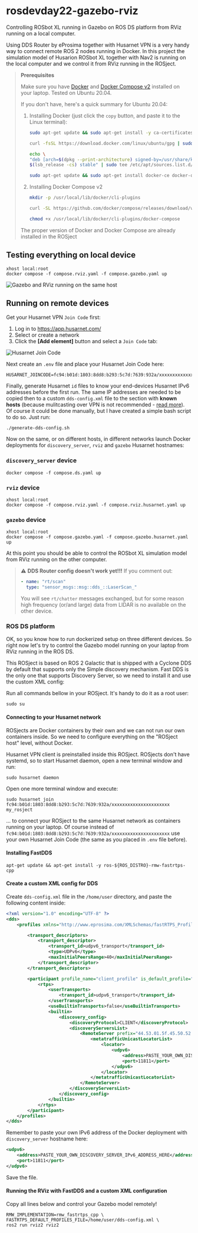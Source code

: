 # rosdevday22-gazebo-rviz

Controlling ROSbot XL running in Gazebo on ROS DS platform from RViz running on a local computer.

Using DDS Router by eProsima together with Husarnet VPN is a very handy way to connect remote ROS 2 nodes running in Docker. In this project the simulation model of Husarion ROSbot XL together with Nav2 is running on the local computer and we control it from RViz running in the ROSject.

> **Prerequisites**
>
> Make sure you have [Docker](https://docs.docker.com/engine/install/ubuntu/#install-using-the-repository) and [Docker Compose v2](https://docs.docker.com/compose/cli-command/#install-on-linux) installed on your laptop. Tested on Ubuntu 20.04.
>
> If you don't have, here's a quick summary for Ubuntu 20.04:
> 
> 1. Installing Docker (just click the `copy` button, and paste it to the Linux terminal):
>     ```bash
>     sudo apt-get update && sudo apt-get install -y ca-certificates curl gnupg lsb-release
>     ```
>     ```bash
>     curl -fsSL https://download.docker.com/linux/ubuntu/gpg | sudo gpg --dearmor -o /usr/share/keyrings/docker-archive-keyring.gpg
>     ```
>     ```bash
>     echo \
>     "deb [arch=$(dpkg --print-architecture) signed-by=/usr/share/keyrings/docker-archive-keyring.gpg] https://download.docker.com/linux/ubuntu \
>     $(lsb_release -cs) stable" | sudo tee /etc/apt/sources.list.d/docker.list > /dev/null
>     ```
>     ```bash
>     sudo apt-get update && sudo apt-get install docker-ce docker-ce-cli containerd.io
>     ```
>
> 2. Installing Docker Compose v2
>     ```bash
>     mkdir -p /usr/local/lib/docker/cli-plugins
>     ```
>     ```bash
>     curl -SL https://github.com/docker/compose/releases/download/v2.2.3/docker-compose-linux-x86_64 -o /usr/local/lib/docker/cli-plugins/docker-compose
>     ```
>     ```bash
>     chmod +x /usr/local/lib/docker/cli-plugins/docker-compose
>     ```
>
> The proper version of Docker and Docker Compose are already installed in the ROSject

## Testing everything on local device

```
xhost local:root
docker compose -f compose.rviz.yaml -f compose.gazebo.yaml up
```

![Gazebo and RViz running on the same host](.docs/rviz_gazebo.png)

## Running on remote devices

Get your Husarnet VPN `Join Code` first:

1. Log in to https://app.husarnet.com/
2. Select or create a network
3. Click the **[Add element]** button and select a `Join Code` tab:

![Husarnet Join Code](.docs/join-code.png)

Next create an `.env` file and place your Husarnet Join Code here:

```
HUSARNET_JOINCODE=fc94:b01d:1803:8dd8:b293:5c7d:7639:932a/xxxxxxxxxxxxxxxxxxxxxx
```

Finally, generate Husarnet `id` files to know your end-devices Husarnet IPv6 addresses before the first run. The same IP addresses are needed to be copied then to a custom `dds-config.xml` file to the section with **known hosts** (because mulitcasting over VPN is not recommended - [read more](https://husarnet.com/blog/ros2-dds-discovery-server/#using-multicasting-based-dds-simple-discovery)). Of course it could be done manually, but I have created a simple bash script to do so. Just run:

```
./generate-dds-config.sh
```

Now on the same, or on different hosts, in different networks launch Docker deployments for `discovery_server`, `rviz` and `gazebo` Husarnet hostnames:

### `discovery_server` device

```
docker compose -f compose.ds.yaml up
```

### `rviz` device

```
xhost local:root
docker compose -f compose.rviz.yaml -f compose.rviz.husarnet.yaml up
```

### `gazebo` device

```
xhost local:root
docker compose -f compose.gazebo.yaml -f compose.gazebo.husarnet.yaml up
```

At this point you should be able to control the ROSbot XL simulation model from RViz running on the other computer.

> :warning: **DDS Router config doesn't work yet!!!** If you comment out:
>
> ```yaml
> - name: "rt/scan"
>   type: "sensor_msgs::msg::dds_::LaserScan_"
> ```
>
> You will see `rt/chatter` messages exchanged, but for some reason high frequency (or/and large) data from LIDAR is no available on the other device. 

### ROS DS platform

OK, so you know how to run dockerized setup on three different devices. So right now let's try to control the Gazebo model running on your laptop from RViz running in the ROS DS.

This ROSject is based on ROS 2 Galactic that is shipped with a Cyclone DDS by default that supports only the Simple discovery mechanism. Fast DDS is the only one that supports Discovery Server, so we need to install it and use the custom XML config:

Run all commands bellow in your ROSject. It's handy to do it as a root user:

```
sudo su
```

#### Connecting to your Husarnet network

ROSjects are Docker containers by their own and we can not run our own containers inside. So we need to configure everything on the "ROSject host" level, without Docker. 

Husarnet VPN client is preinstalled inside this ROSject.  ROSjects don't have systemd, so to start Husarnet daemon, open a new terminal window and run:

```
sudo husarnet daemon
```

Open one more terminal window and execute:

```
sudo husarnet join fc94:b01d:1803:8dd8:b293:5c7d:7639:932a/xxxxxxxxxxxxxxxxxxxxxx my_rosject
```

...  to connect your ROSject to the same Husarnet network as containers running on your laptop. Of course instead of `fc94:b01d:1803:8dd8:b293:5c7d:7639:932a/xxxxxxxxxxxxxxxxxxxxxx` use your own Husarnet Join Code (the same as you placed in `.env` file before).


#### Installing FastDDS

```
apt-get update && apt-get install -y ros-${ROS_DISTRO}-rmw-fastrtps-cpp
```

#### Create a custom XML config for DDS

Create `dds-config.xml` file in the `/home/user` directory, and paste the following content inside:

```xml
<?xml version="1.0" encoding="UTF-8" ?>
<dds>
    <profiles xmlns="http://www.eprosima.com/XMLSchemas/fastRTPS_Profiles">

        <transport_descriptors>
            <transport_descriptor>
                <transport_id>udpv6_transport</transport_id>
                <type>UDPv6</type>
                <maxInitialPeersRange>40</maxInitialPeersRange>
            </transport_descriptor>
        </transport_descriptors>

        <participant profile_name="client_profile" is_default_profile="true" >
            <rtps>
                <userTransports>
                    <transport_id>udpv6_transport</transport_id>
                </userTransports>
                <useBuiltinTransports>false</useBuiltinTransports>
                <builtin>
                    <discovery_config>
                        <discoveryProtocol>CLIENT</discoveryProtocol>
                        <discoveryServersList>
                            <RemoteServer prefix="44.53.01.5f.45.50.52.4f.53.49.4d.41">
                                <metatrafficUnicastLocatorList>
                                    <locator>
                                        <udpv6>
                                            <address>PASTE_YOUR_OWN_DISCOVERY_SERVER_IPv6_ADDRESS_HERE</address>
                                            <port>11811</port>
                                        </udpv6>
                                    </locator>
                                </metatrafficUnicastLocatorList>
                            </RemoteServer>
                        </discoveryServersList>
                    </discovery_config>
                </builtin>
            </rtps>
        </participant>
    </profiles>
</dds>
```

Remember to paste your own IPv6 address of the Docker deployment with `discovery_server` hostname here:

```xml
<udpv6>
    <address>PASTE_YOUR_OWN_DISCOVERY_SERVER_IPv6_ADDRESS_HERE</address>
    <port>11811</port>
</udpv6>
```

Save the file.

#### Running the RViz with FastDDS and a custom XML configuration

Copy all lines below and control your Gazebo model remotely!

```
RMW_IMPLEMENTATION=rmw_fastrtps_cpp \
FASTRTPS_DEFAULT_PROFILES_FILE=/home/user/dds-config.xml \
ros2 run rviz2 rviz2
```
